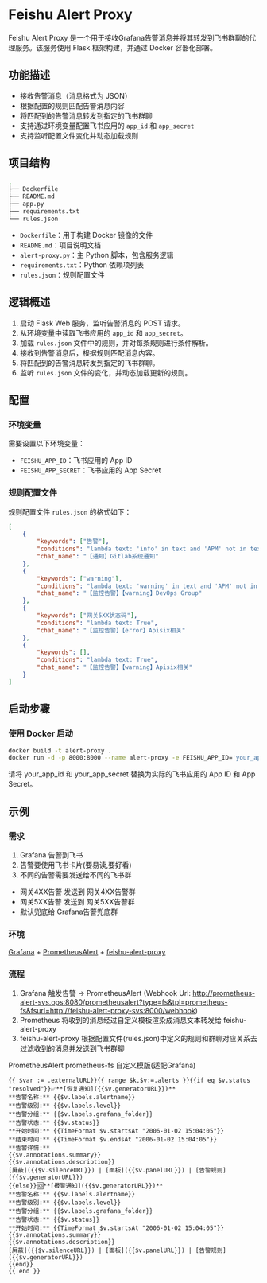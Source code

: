 # Feishu Alert Proxy

Feishu Alert Proxy 是一个用于接收Grafana告警消息并将其转发到飞书群聊的代理服务。该服务使用 Flask 框架构建，并通过 Docker 容器化部署。

## 功能描述

- 接收告警消息（消息格式为 JSON）
- 根据配置的规则匹配告警消息内容
- 将匹配到的告警消息转发到指定的飞书群聊
- 支持通过环境变量配置飞书应用的 `app_id` 和 `app_secret`
- 支持监听配置文件变化并动态加载规则

## 项目结构
```bash
.
├── Dockerfile
├── README.md
├── app.py
├── requirements.txt
└── rules.json
```

- `Dockerfile`：用于构建 Docker 镜像的文件
- `README.md`：项目说明文档
- `alert-proxy.py`：主 Python 脚本，包含服务逻辑
- `requirements.txt`：Python 依赖项列表
- `rules.json`：规则配置文件

## 逻辑概述

1. 启动 Flask Web 服务，监听告警消息的 POST 请求。
2. 从环境变量中读取飞书应用的 `app_id` 和 `app_secret`。
3. 加载 `rules.json` 文件中的规则，并对每条规则进行条件解析。
4. 接收到告警消息后，根据规则匹配消息内容。
5. 将匹配到的告警消息转发到指定的飞书群聊。
6. 监听 `rules.json` 文件的变化，并动态加载更新的规则。

## 配置

### 环境变量

需要设置以下环境变量：

- `FEISHU_APP_ID`：飞书应用的 App ID
- `FEISHU_APP_SECRET`：飞书应用的 App Secret

### 规则配置文件

规则配置文件 `rules.json` 的格式如下：

```json
[
    {
        "keywords": ["告警"],
        "conditions": "lambda text: 'info' in text and 'APM' not in text and 'Test1' not in text",
        "chat_name": "【通知】Gitlab系统通知"
    },
    {
        "keywords": ["warning"],
        "conditions": "lambda text: 'warning' in text and 'APM' not in text and 'Test' not in text",
        "chat_name": "【监控告警】【warning】DevOps Group"
    },
    {
        "keywords": ["网关5XX状态码"],
        "conditions": "lambda text: True",
        "chat_name": "【监控告警】【error】Apisix相关"
    },
    {
        "keywords": [],
        "conditions": "lambda text: True",
        "chat_name": "【监控告警】【warning】Apisix相关"
    }
]
```

## 启动步骤

### 使用 Docker 启动

```bash
docker build -t alert-proxy .
docker run -d -p 8000:8000 --name alert-proxy -e FEISHU_APP_ID='your_app_id' -e FEISHU_APP_SECRET='your_app_secret' feishu-alert-proxy
```
请将 your_app_id 和 your_app_secret 替换为实际的飞书应用的 App ID 和 App Secret。


## 示例

### 需求
1. Grafana 告警到飞书
2. 告警要使用飞书卡片(要易读,要好看)
3. 不同的告警需要发送给不同的飞书群
  - 网关4XX告警 发送到 网关4XX告警群
  - 网关5XX告警 发送到 网关5XX告警群
  - 默认兜底给 Grafana告警兜底群

### 环境
[Grafana](https://github.com/grafana/grafana) + [PrometheusAlert](https://github.com/feiyu563/PrometheusAlert) + [feishu-alert-proxy](https://github.com/sungaomeng/feishu-alert-proxy)

### 流程
1. Grafana 触发告警 -> PrometheusAlert (Webhook Url: http://prometheus-alert-svs.ops:8080/prometheusalert?type=fs&tpl=prometheus-fs&fsurl=http://feishu-alert-proxy-svs:8000/webhook)
2. Prometheus 将收到的消息经过自定义模板渲染成消息文本转发给 feishu-alert-proxy
3. feishu-alert-proxy 根据配置文件(rules.json)中定义的规则和群聊对应关系去过滤收到的消息并发送到飞书群聊

PrometheusAlert prometheus-fs 自定义模版(适配Grafana)
```
{{ $var := .externalURL}}{{ range $k,$v:=.alerts }}{{if eq $v.status "resolved"}}✅**[恢复通知]({{$v.generatorURL}})**
**告警名称:** {{$v.labels.alertname}}
**告警级别:** {{$v.labels.level}}
**告警分组:** {{$v.labels.grafana_folder}}
**告警状态:** {{$v.status}}
**开始时间:** {{TimeFormat $v.startsAt "2006-01-02 15:04:05"}}
**结束时间:** {{TimeFormat $v.endsAt "2006-01-02 15:04:05"}} 
**告警详情:**
{{$v.annotations.summary}}
{{$v.annotations.description}}
[屏蔽]({{$v.silenceURL}}) | [面板]({{$v.panelURL}}) | [告警规则]({{$v.generatorURL}})
{{else}}🆘**[报警通知]({{$v.generatorURL}})**
**告警名称:** {{$v.labels.alertname}}
**告警级别:** {{$v.labels.level}}
**告警分组:** {{$v.labels.grafana_folder}}
**告警状态:** {{$v.status}}
**开始时间:** {{TimeFormat $v.startsAt "2006-01-02 15:04:05"}}
{{$v.annotations.summary}}
{{$v.annotations.description}}
[屏蔽]({{$v.silenceURL}}) | [面板]({{$v.panelURL}}) | [告警规则]({{$v.generatorURL}})
{{end}}
{{ end }}  
```
